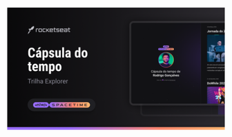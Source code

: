 <p align="center">
  <img src=".github/preview.png" alt=" Demonstração do Projeto" widht="100%" />
</p>